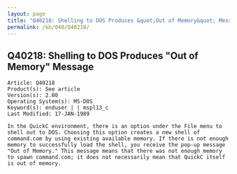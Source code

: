 ```yaml
---
layout: page
title: "Q40218: Shelling to DOS Produces &quot;Out of Memory&quot; Message"
permalink: /kb/040/Q40218/
---
```


## Q40218: Shelling to DOS Produces &quot;Out of Memory&quot; Message

	Article: Q40218
	Product(s): See article
	Version(s): 2.00
	Operating System(s): MS-DOS
	Keyword(s): enduser | | mspl13_c
	Last Modified: 17-JAN-1989
	
	In the QuickC environment, there is an option under the File menu to
	shell out to DOS. Choosing this option creates a new shell of
	command.com by using existing available memory. If there is not enough
	memory to successfully load the shell, you receive the pop-up message
	"Out of Memory." This message means that there was not enough memory
	to spawn command.com; it does not necessarily mean that QuickC itself
	is out of memory.
